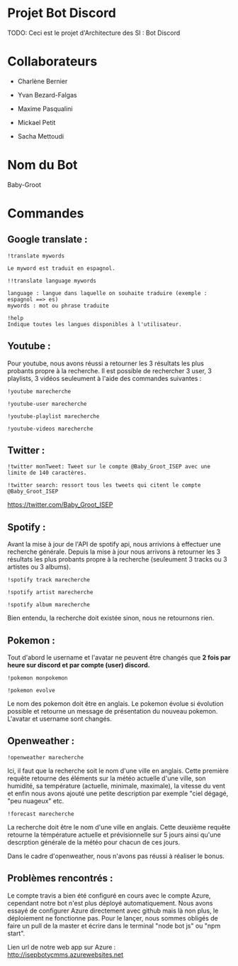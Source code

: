 # Projet Bot Discord
TODO: Ceci est le projet d'Architecture des SI : Bot Discord

# Collaborateurs

- Charlène Bernier

- Yvan Bezard-Falgas

- Maxime Pasqualini

- Mickael Petit

- Sacha Mettoudi

# Nom du Bot
Baby-Groot

# Commandes

Google translate : 
------------------
```
!translate mywords

Le myword est traduit en espagnol.

!!translate language mywords

language : langue dans laquelle on souhaite traduire (exemple : espagnol ==> es)
mywords : mot ou phrase traduite

!help
Indique toutes les langues disponibles à l'utilisateur.
```

Youtube : 
---------
Pour youtube, nous avons réussi a retourner les 3 résultats les plus probants propre à la recherche.
Il est possible de rechercher 3 user, 3 playlists, 3 vidéos seuleument à l'aide des commandes suivantes :

```
!youtube marecherche

!youtube-user marecherche

!youtube-playlist marecherche 

!youtube-videos marecherche
```

Twitter :
---------
```
!twitter monTweet: Tweet sur le compte @Baby_Groot_ISEP avec une limite de 140 caractères.

!twitter search: ressort tous les tweets qui citent le compte @Baby_Groot_ISEP
```

https://twitter.com/Baby_Groot_ISEP

Spotify : 
---------
Avant la mise à jour de l'API de spotify api, nous arrivions à effectuer une recherche générale. Depuis la mise à jour nous arrivons à retourner les 3 résultats les plus probants propre à la recherche (seuleument 3 tracks ou 3 artistes ou 3 albums).
```
!spotify track marecherche

!spotify artist marecherche

!spotify album marecherche
```

Bien entendu, la recherche doit existée sinon, nous ne retournons rien.

Pokemon :
---------

Tout d'abord le username et l'avatar ne peuvent être changés que **2 fois par heure sur discord et par compte (user) discord.**

```
!pokemon monpokemon

!pokemon evolve
```
Le nom des pokemon doit être en anglais.
Le pokemon évolue si évolution possible et retourne un message de présentation du nouveau pokemon.
L'avatar et username sont changés.

Openweather : 
-------------

```
!openweather marecherche
```
Ici, il faut que la recherche soit le nom d'une ville en anglais.
Cette première requête retourne des éléments sur la météo actuelle d'une ville, son humidité, sa température (actuelle, minimale, maximale), la vitesse du vent et enfin nous avons ajouté une petite description par exemple "ciel dégagé, "peu nuageux" etc.

```
!forecast marecherche
```
La recherche doit être le nom d'une ville en anglais.
Cette deuxième requête retourne la témpérature actuelle et prévisionnelle sur 5 jours ainsi qu'une descrption générale de la météo pour chacun de ces jours.

Dans le cadre d'openweather, nous n'avons pas réussi à réaliser le bonus.

Problèmes rencontrés :
----------------------

Le compte travis a bien été configuré en cours avec le compte Azure, cependant notre bot n'est plus déployé automatiquement.
Nous avons essayé de configurer Azure directement avec github mais là non plus, le déploiement ne fonctionne pas.
Pour le lançer, nous sommes obligés de faire un pull de la master et écrire dans le terminal "node bot js" ou "npm start".

Lien url de notre web app sur Azure : http://isepbotycmms.azurewebsites.net
